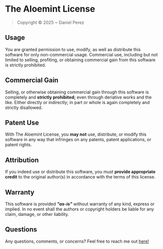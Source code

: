 # The Aloemint License
> Copyright © 2025 ~ Daniel Perez
## Usage
You are granted permission to use, modify, as well as distribute this software for only non-commercial usage. Commercial use, including but not limited to selling, profiting, or obtaining commercial gain from this software is strictly prohibited.
## Commercial Gain
Selling, or otherwise obtaining commercial gain through this software is completely and **strictly prohibited;** even through deriative works and the like. Either directly or indirectly; in part or whole is again completely and strictly disallowed.
## Patent Use
With The Aloemint License, you **may not** use, distribute, or modify this software in any way that infringes on any patents, patent applications, or patent rights.
## Attribution
If you indeed use or distribute this software, you must **provide appropriate credit** to the original author(s) in accordance with the terms of this license.
## Warranty
This software is provided ***"as-is"*** without warranty of any kind, express or implied. In no event shall the authors or copyright holders be liable for any claim, damage, or other liability.
## Questions
Any questions, comments, or concerns? Feel free to reach me out [here!](mailto:aloemint-dev@outlook.com)
